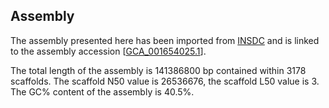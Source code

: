 **Assembly**
--------

The assembly presented here has been imported from [INSDC](http://www.insdc.org) and is linked to the assembly accession [[GCA\_001654025.1](http://www.ebi.ac.uk/ena/data/view/GCA_001654025.1)].

The total length of the assembly is 141386800 bp contained within 3178 scaffolds.
The scaffold N50 value is 26536676, the scaffold L50 value is 3.
The GC% content of the assembly is 40.5%.

